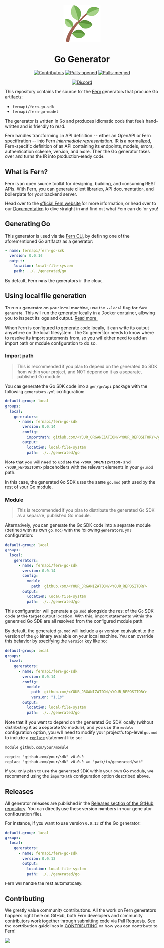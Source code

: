 <br/>
<div align="center">
  <a href="https://www.buildwithfern.com/?utm_source=github&utm_medium=readme&utm_campaign=fern-go&utm_content=logo">
    <img src="fern.png" height="120" align="center" alt="header" />
  </a>
  
  <br/>

# Go Generator

[![Contributors](https://img.shields.io/github/contributors/fern-api/fern-go.svg)](https://GitHub.com/dotnet/docs/graphs/contributors/)
[![Pulls-opened](https://img.shields.io/github/issues-pr/fern-api/fern-go.svg)](https://GitHub.com/dotnet/docs/pulls?q=is%3Aissue+is%3Aopened)
[![Pulls-merged](https://img.shields.io/github/issues-search/fern-api/fern-go?label=merged%20pull%20requests&query=is%3Apr%20is%3Aclosed%20is%3Amerged&color=darkviolet)](https://github.com/dotnet/docs/pulls?q=is%3Apr+is%3Aclosed+is%3Amerged)

[![Discord](https://img.shields.io/badge/Join%20Our%20Community-black?logo=discord)](https://discord.com/invite/JkkXumPzcG)

</div>

This repository contains the source for the [Fern](<[https://buildwithfern.com](https://www.buildwithfern.com/?utm_source=github&utm_medium=readme&utm_campaign=fern-go&utm_content=repo-contains)>) generators that produce Go artifacts:

- `fernapi/fern-go-sdk`
- `fernapi/fern-go-model`

The generator is written in Go and produces idiomatic code that feels hand-written and is friendly to read.

Fern handles transforming an API definition -- either an OpenAPI or Fern specification -- into Fern _intermediate representation_. IR is a normalized, Fern-specific definition of an API containing its endpoints, models, errors, authentication scheme, version, and more. Then the Go generator takes over and turns the IR into production-ready code.

## What is Fern?

Fern is an open source toolkit for designing, building, and consuming REST APIs. With Fern, you can generate client libraries, API documentation, and boilerplate for your backend server.

Head over to the [official Fern website](https://www.buildwithfern.com/?utm_source=github&utm_medium=readme&utm_campaign=fern-go&utm_content=homepage) for more information, or head over to our [Documentation](https://www.buildwithfern.com/docs/intro?utm_source=github&utm_medium=readme&utm_campaign=fern-go&utm_content=documentation) to dive straight in and find out what Fern can do for you!

## Generating Go

This generator is used via the [Fern CLI](https://github.com/fern-api/fern), by defining one of the aforementioned Go artifacts as a generator:

```yml
- name: fernapi/fern-go-sdk
  version: 0.0.14
  output:
    location: local-file-system
    path: ../../generated/go
```

By default, Fern runs the generators in the cloud.

## Using local file generation

To run a generator on your local machine, use the `--local` flag for `fern generate`. This will run the generator locally in a Docker container, allowing you to inspect its logs and output. [Read more.](https://buildwithfern.com/docs/compiler/cli-reference#running-locally)

When Fern is configured to generate code locally, it can write its output anywhere
on the local filesystem. The Go generator needs to know where to resolve its import
statements from, so you will either need to add an import path or module configuration
to do so.

### Import path

> This is recommended if you plan to depend on the generated Go SDK from within your project,
> and NOT depend on it as a separate, published Go module.

You can generate the Go SDK code into a `gen/go/api` package with the following `generators.yml`
configuration:

```yaml
default-group: local
groups:
  local:
    generators:
      - name: fernapi/fern-go-sdk
        version: 0.0.14
        config:
          importPath: github.com/<YOUR_ORGANIZATION/<YOUR_REPOSITORY>/generated/go
        output:
          location: local-file-system
          path: ../../generated/go
```

Note that you will need to update the `<YOUR_ORGANIZATION>` and `<YOUR_REPOSITORY>` placeholders
with the relevant elements in your `go.mod` path.

In this case, the generated Go SDK uses the same `go.mod` path used by the rest of your Go module.

### Module

> This is recommended if you plan to distribute the generated Go SDK as a separate, published Go module.

Alternatively, you can generate the Go SDK code into a separate module (defined with its own `go.mod`)
with the following `generators.yml` configuration:

```yaml
default-group: local
groups:
  local:
    generators:
      - name: fernapi/fern-go-sdk
        version: 0.0.14
        config:
          module:
            path: github.com/<YOUR_ORGANIZATION/<YOUR_REPOSITORY>
        output:
          location: local-file-system
          path: ../../generated/go
```

This configuration will generate a `go.mod` alongside the rest of the Go SDK code at the target output
location. With this, import statements within the generated Go SDK are all resolved from the configured
module path.

By default, the generated `go.mod` will include a `go` version equivalent to the version of the `go` binary
available on your local machine. You can override this behavior by specifying the `version` key like so:

```yaml
default-group: local
groups:
  local:
    generators:
      - name: fernapi/fern-go-sdk
        version: 0.0.14
        config:
          module:
            path: github.com/<YOUR_ORGANIZATION/<YOUR_REPOSITORY>
            version: "1.19"
        output:
          location: local-file-system
          path: ../../generated/go
```

Note that if you want to depend on the generated Go SDK locally (without distributing it as a separate Go module),
and you use the `module` configuration option, you will need to modify your project's top-level `go.mod` to
include a [`replace`](https://go.dev/doc/modules/gomod-ref#replace) statement like so:

```
module github.com/your/module

require "github.com/your/sdk" v0.0.0
replace "github.com/your/sdk" v0.0.0 => "path/to/generated/sdk"
```

If you only plan to use the generated SDK within your own Go module, we recommend using the `importPath` configuration
option described above.

## Releases

All generator releases are published in the [Releases section of the GitHub repository](https://github.com/fern-api/fern-go/releases). You can directly use these version numbers in your generator configuration files.

For instance, if you want to use version `0.0.13` of the Go generator:

```yaml
default-group: local
groups:
  local:
    generators:
      - name: fernapi/fern-go-sdk
        version: 0.0.13
        output:
          location: local-file-system
          path: ../../generated/go
```

Fern will handle the rest automatically.

## Contributing

We greatly value community contributions. All the work on Fern generators happens right here on GitHub, both Fern developers and community contributors work together through submitting code via Pull Requests. See the contribution guidelines in [CONTRIBUTING](./CONTRIBUTING.md) on how you can contribute to Fern!

<a href="https://github.com/fern-api/fern-go/graphs/contributors">
  <img src="https://contrib.rocks/image?repo=fern-api/fern-go" />
</a>
